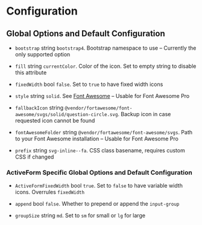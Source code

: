 # Configuration

## Global Options and Default Configuration

*   `bootstrap` string `bootstrap4`. Bootstrap namespace to use – Currently the only supported option

*   `fill` string `currentColor`. Color of the icon. Set to empty string to disable this attribute

*   `fixedWidth` bool `false`. Set to `true` to have fixed width icons

*   `style` string `solid`. See [Font Awesome](https://fontawesome.com/how-to-use/on-the-web/referencing-icons/basic-use) – Usable for Font Awesome Pro

*   `fallbackIcon` string `@vendor/fortawesome/font-awesome/svgs/solid/question-circle.svg`. Backup icon in case requested icon cannot be found

*   `fontAwesomeFolder` string `@vendor/fortawesome/font-awesome/svgs`. Path to your Font Awesome installation – Usable for Font Awesome Pro

*   `prefix` string `svg-inline--fa`. CSS class basename, requires custom CSS if changed

### ActiveForm Specific Global Options and Default Configuration

*   `ActiveFormFixedWidth` bool `true`. Set to `false` to have variable width icons. Overrules `fixedWidth`

*   `append` bool `false`. Whether to prepend or append the `input-group`

*   `groupSize` string `md`. Set to `sm` for small or `lg` for large
